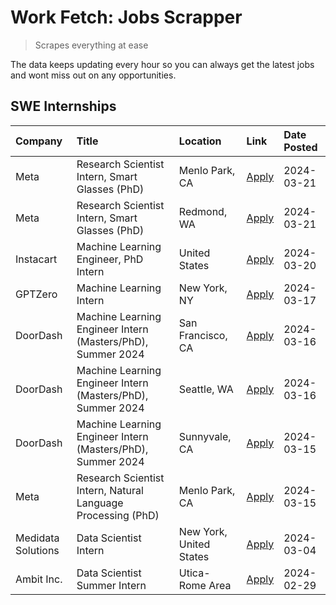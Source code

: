 # Work Fetch: Jobs Scrapper
> Scrapes everything at ease

The data keeps updating every hour so you can always get the latest jobs and wont miss out on any opportunities.

## SWE Internships
<!--START_SECTION:workfetch-->
| Company            | Title                                                        | Location                | Link                                                                                                                                                                                                                                                                     | Date Posted   |
|:-------------------|:-------------------------------------------------------------|:------------------------|:-------------------------------------------------------------------------------------------------------------------------------------------------------------------------------------------------------------------------------------------------------------------------|:--------------|
| Meta               | Research Scientist Intern, Smart Glasses (PhD)               | Menlo Park, CA          | [Apply](https://www.linkedin.com/jobs/view/research-scientist-intern-smart-glasses-phd-at-meta-3811308332?position=13&pageNum=0&refId=HQqNv5CXsvPizXtm%2BFxaRw%3D%3D&trackingId=fK1KNsxDzTuzTtPSfqV6Zw%3D%3D&trk=public_jobs_jserp-result_search-card)                   | 2024-03-21    |
| Meta               | Research Scientist Intern, Smart Glasses (PhD)               | Redmond, WA             | [Apply](https://www.linkedin.com/jobs/view/research-scientist-intern-smart-glasses-phd-at-meta-3811304794?position=14&pageNum=0&refId=HQqNv5CXsvPizXtm%2BFxaRw%3D%3D&trackingId=GJHkAGyQChEi%2FfneKmgqhg%3D%3D&trk=public_jobs_jserp-result_search-card)                 | 2024-03-21    |
| Instacart          | Machine Learning Engineer, PhD Intern                        | United States           | [Apply](https://www.linkedin.com/jobs/view/machine-learning-engineer-phd-intern-at-instacart-3815634369?position=5&pageNum=0&refId=HQqNv5CXsvPizXtm%2BFxaRw%3D%3D&trackingId=6h700GG%2BNX6bR8qRvpqx1g%3D%3D&trk=public_jobs_jserp-result_search-card)                    | 2024-03-20    |
| GPTZero            | Machine Learning Intern                                      | New York, NY            | [Apply](https://www.linkedin.com/jobs/view/machine-learning-intern-at-gptzero-3860723963?position=11&pageNum=0&refId=HQqNv5CXsvPizXtm%2BFxaRw%3D%3D&trackingId=J1hoUyg5c1X2B3kGI1s%2Bhg%3D%3D&trk=public_jobs_jserp-result_search-card)                                  | 2024-03-17    |
| DoorDash           | Machine Learning Engineer Intern (Masters/PhD), Summer 2024  | San Francisco, CA       | [Apply](https://www.linkedin.com/jobs/view/machine-learning-engineer-intern-masters-phd-summer-2024-at-doordash-3736457737?position=3&pageNum=0&refId=HQqNv5CXsvPizXtm%2BFxaRw%3D%3D&trackingId=BFo0uBkpynofM2xtBXZfmw%3D%3D&trk=public_jobs_jserp-result_search-card)   | 2024-03-16    |
| DoorDash           | Machine Learning Engineer Intern (Masters/PhD), Summer 2024  | Seattle, WA             | [Apply](https://www.linkedin.com/jobs/view/machine-learning-engineer-intern-masters-phd-summer-2024-at-doordash-3736455966?position=4&pageNum=0&refId=HQqNv5CXsvPizXtm%2BFxaRw%3D%3D&trackingId=Nh67nm1IgX3fVb7%2FXv1KuQ%3D%3D&trk=public_jobs_jserp-result_search-card) | 2024-03-16    |
| DoorDash           | Machine Learning Engineer Intern (Masters/PhD), Summer 2024  | Sunnyvale, CA           | [Apply](https://www.linkedin.com/jobs/view/machine-learning-engineer-intern-masters-phd-summer-2024-at-doordash-3736454973?position=2&pageNum=0&refId=HQqNv5CXsvPizXtm%2BFxaRw%3D%3D&trackingId=3ikm65HNUgiI3xkrFa1LRQ%3D%3D&trk=public_jobs_jserp-result_search-card)   | 2024-03-15    |
| Meta               | Research Scientist Intern, Natural Language Processing (PhD) | Menlo Park, CA          | [Apply](https://www.linkedin.com/jobs/view/research-scientist-intern-natural-language-processing-phd-at-meta-3858718375?position=10&pageNum=0&refId=HQqNv5CXsvPizXtm%2BFxaRw%3D%3D&trackingId=Kyy3YYkLjyaJTIdtKkszIA%3D%3D&trk=public_jobs_jserp-result_search-card)     | 2024-03-15    |
| Medidata Solutions | Data Scientist Intern                                        | New York, United States | [Apply](https://www.linkedin.com/jobs/view/data-scientist-intern-at-medidata-solutions-3810253704?position=12&pageNum=0&refId=HQqNv5CXsvPizXtm%2BFxaRw%3D%3D&trackingId=Wg0tGb5tAFKIVopDEJnNjg%3D%3D&trk=public_jobs_jserp-result_search-card)                           | 2024-03-04    |
| Ambit Inc.         | Data Scientist Summer Intern                                 | Utica-Rome Area         | [Apply](https://www.linkedin.com/jobs/view/data-scientist-summer-intern-at-ambit-inc-3843121918?position=6&pageNum=0&refId=HQqNv5CXsvPizXtm%2BFxaRw%3D%3D&trackingId=iXpxAl2zgnvFCdnZrHbx7A%3D%3D&trk=public_jobs_jserp-result_search-card)                              | 2024-02-29    |
<!--END_SECTION:workfetch-->
